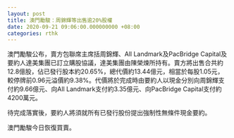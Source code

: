 ```yaml
---
layout: post
title: 澳門勵駿：周錦輝等出售逾20%股權
date: 2020-09-21 09:06:00.000000000 +08:00
categories: rthk
---
```


澳門勵駿公布，賣方包聯席主席括周錦輝、All Landmark及PacBridge Capital及要約人達美集團已訂立購股協議，達美集團由陳榮煉所持有。賣方將出售合共約12.8億股，佔已發行股本約20.65%，總代價約13.44億元，相當於每股1.05元，較停牌前0.96元溢價約9.38%。代價將於完成時由要約人以現金分別向周錦輝支付約9.66億元、向All Landmark支付約3.35億元、向PacBridge Capital支付約4200萬元。

待完成落實後，要約人將須就所有已發行股份提出強制性無條件現金要約。

澳門勵駿今日恢復買賣。
